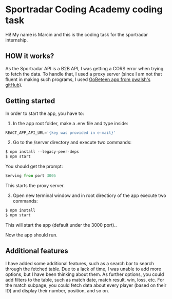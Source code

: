 # Sportradar Coding Academy coding task

Hi!
My name is Marcin and this is the coding task for the sportradar internship.

## HOW it works?

As the Sportradar API is a B2B API, I was getting a CORS error when trying to fetch the data. To handle that, I used a proxy server (since I am not that fluent in making such programs, I used [GoBeteen app from pwalsh's gitHub](https://github.com/okfn/gobetween)).

## Getting started

In order to start the app, you have to:

1. In the app root folder, make a .env file and type inside:

```Javascript
REACT_APP_API_URL='{key was provided in e-mail}'
```

2. Go to the /server directory and execute two commands:

```Javascript
$ npm install --legacy-peer-deps
$ npm start
```

You should get the prompt:

```Javascript
Serving from port 3005
```

This starts the proxy server.

3. Open new terminal window and in root directiory of the app execute two commands:

```Javascript
$ npm install
$ npm start
```

This will start the app (default under the 3000 port)..

Now the app should run.

## Additional features

I have added some additional features, such as a search bar to search through the fetched table. Due to a lack of time, I was unable to add more options, but I have been thinking about them. As further options, you could add filters to the table, such as match date, match result, win, loss, etc. For the match subpage, you could fetch data about every player (based on their ID) and display their number, position, and so on.
